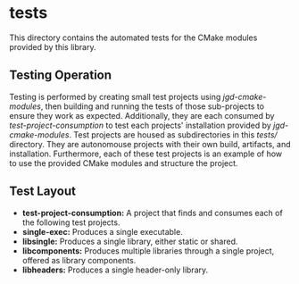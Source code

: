 # tests

This directory contains the automated tests for the CMake modules provided by this library.

## Testing Operation

Testing is performed by creating small test projects using *jgd-cmake-modules*,
then building and running the tests of those sub-projects to ensure they work as
expected. Additionally, they are each consumed by *test-project-consumption* to
test each projects' installation provided by *jgd-cmake-modules*.  Test projects
are housed as subdirectories in this *tests/* directory.  They are autonomouse
projects with their own build, artifacts, and installation.  Furthermore, each
of these test projects is an example of how to use the provided CMake modules
and structure the project.

## Test Layout

- **test-project-consumption:** A project that finds and consumes each of the following test projects.
- **single-exec:** Produces a single executable.
- **libsingle:** Produces a single library, either static or shared.
- **libcomponents:** Produces multiple libraries through a single project, offered as library components.
- **libheaders:** Produces a single header-only library.
